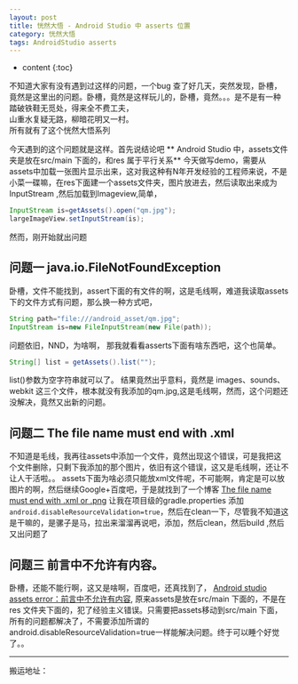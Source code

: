 ```yaml
---
layout: post
title: 恍然大悟 - Android Studio 中 asserts 位置
category: 恍然大悟
tags: AndroidStudio asserts
---
```

* content
{:toc}

不知道大家有没有遇到过这样的问题，一个bug 查了好几天，突然发现，卧槽，竟然是这里出的问题。卧槽，竟然是这样玩儿的，卧槽，竟然。。。是不是有一种   
踏破铁鞋无觅处，得来全不费工夫，  
山重水复疑无路，柳暗花明又一村。  
所有就有了这个恍然大悟系列

今天遇到的这个问题就是这样。首先说结论吧
** Android Studio 中，assets文件夹是放在src/main 下面的，和res 属于平行关系**
今天做写demo，需要从assets中加载一张图片显示出来，这对我这种有N年开发经验的工程师来说，不是小菜一碟嘛，在res下面建一个assets文件夹，图片放进去，然后读取出来成为InputStream ,然后加载到Imageview,简单，
```java
InputStream is=getAssets().open("qm.jpg");
largeImageView.setInputStream(is);
```

然而，刚开始就出问题
## 问题一 java.io.FileNotFoundException
卧槽，文件不能找到，assert下面的有文件的啊，这是毛线啊，难道我读取assets下的文件方式有问题，那么换一种方式吧，
```java
String path="file:///android_asset/qm.jpg";
InputStream is=new FileInputStream(new File(path));
```
问题依旧，NND，为啥啊，
那我就看看asserts下面有啥东西吧，这个也简单。
```java
String[] list = getAssets().list("");
```
list()参数为空字符串就可以了。
结果竟然出乎意料，竟然是 images、sounds、webkit 这三个文件，根本就没有我添加的qm.jpg,这是毛线啊，然而，这个问题还没解决，竟然又出新的问题。
## 问题二 The file name must end with .xml
不知道是毛线，我再往assets中添加一个文件，竟然出现这个错误，可是我把这个文件删除，只剩下我添加的那个图片，依旧有这个错误，这又是毛线啊，还让不让人干活啦。。
assets下面为啥必须只能放xml文件呢，不可能啊，肯定是可以放图片的啊，然后继续Google+百度吧，于是就找到了一个博客  [The file name must end with .xml or .png](https://blog.csdn.net/zhangnianxiang/article/details/76906567)
让我在项目级的gradle.properties 添加 `android.disableResourceValidation=true`，然后在clean一下，尽管我不知道这是干嘛的，是骡子是马，拉出来溜溜再说吧，添加，然后clean，然后build ,然后又出问题了

## 问题三 前言中不允许有内容。  
卧槽，还能不能行啊，这又是啥啊，百度吧，还真找到了， [Android studio assets error：前言中不允许有内容](https://blog.csdn.net/alice_1_1/article/details/70050794), 原来assets是放在src/main 下面的，不是在res 文件夹下面的，犯了经验主义错误。只需要把assets移动到src/main 下面，所有的问题都解决了，不需要添加所谓的 android.disableResourceValidation=true一样能解决问题。终于可以睡个好觉了。。

---
搬运地址：
